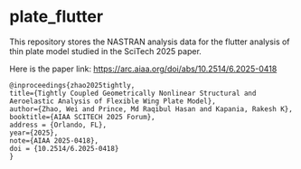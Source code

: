 # plate_flutter
This repository stores the NASTRAN analysis data for the flutter analysis of thin plate model studied in the SciTech 2025 paper. 

Here is the paper link: https://arc.aiaa.org/doi/abs/10.2514/6.2025-0418

    @inproceedings{zhao2025tightly, 
    title={Tightly Coupled Geometrically Nonlinear Structural and Aeroelastic Analysis of Flexible Wing Plate Model},
    author={Zhao, Wei and Prince, Md Raqibul Hasan and Kapania, Rakesh K},
    booktitle={AIAA SCITECH 2025 Forum},
    address = {Orlando, FL},
    year={2025},
    note={AIAA 2025-0418},
    doi = {10.2514/6.2025-0418}
    }
